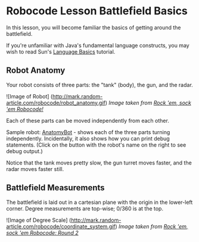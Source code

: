# Robocode Lesson Battlefield Basics

In this lesson, you will become familiar the basics of getting around the battlefield.

If you're unfamiliar with Java's fundamental language constructs, you may wish to read Sun's [Language Basics](http://java.sun.com/docs/books/tutorial/java/nutsandbolts/index.html) tutorial.

## Robot Anatomy

Your robot consists of three parts: the "tank" (body), the gun, and the radar.

![Image of Robot]
(http://mark.random-article.com/robocode/robot_anatomy.gif)
_Image taken from [Rock 'em, sock 'em Robocode!](http://www-106.ibm.com/developerworks/java/library/j-robocode/index.html)_

Each of these parts can be moved independently from each other.

Sample robot: [AnatomyBot](http://mark.random-article.com/robocode/lessons/AnatomyBot.java) - shows each of the three parts turning independently. Incidentally, it also shows how you can print debug statements. (Click on the button with the robot's name on the right to see debug output.)

Notice that the tank moves pretty slow, the gun turret moves faster, and the radar moves faster still.

## Battlefield Measurements

The battlefield is laid out in a cartesian plane with the origin in the lower-left corner. Degree measurements are top-wise; 0/360 is at the top.

![Image of Degree Scale]
(http://mark.random-article.com/robocode/coordinate_system.gif)
_Image taken from [Rock 'em, sock 'em Robocode: Round 2](http://www-106.ibm.com/developerworks/java/library/j-robocode2/?loc=j)_
